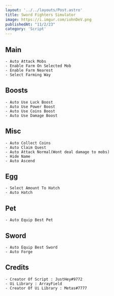 ```yaml
---
layout: '../../layouts/Post.astro'
title: Sword Fighters Simulator
image: https://i.imgur.com/iohnDeV.png
publishedAt: "11/2/23"
category: 'Script'
---
```


## Main
```
- Auto Attack Mobs
- Enable Farm On Selected Mob
- Enable Farm Nearest
- Select Farming Way
```

## Boosts
```
- Auto Use Luck Boost
- Auto Use Power Boost
- Auto Use Coins Boost
- Auto Use Damage Boost
```

## Misc
```
- Auto Collect Coins
- Auto Claim Quest
- Auto Attack Normal(Wont deal damage to mobs)
- Hide Name
- Auto Ascend
```

## Egg
```
- Select Amount To Hatch
- Auto Hatch
```

## Pet
```
- Auto Equip Best Pet
```

## Sword
```
- Auto Equip Best Sword
- Auto Forge
```

## Credits
```
- Creator Of Script : JustHey#9772
- Ui Library : ArrayField
- Creator Of Ui Library : Metas#7777
```